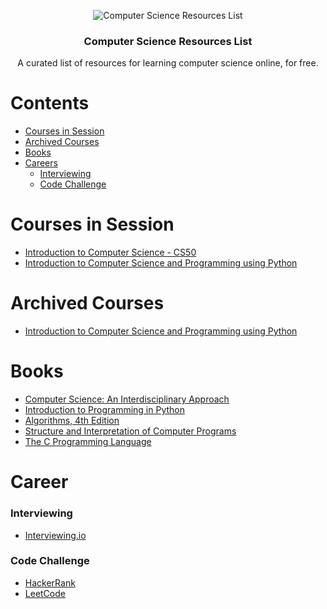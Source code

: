 <span style="display:block;text-align:center">![Computer Science Resources List](https://matt.blissett.me.uk/programming/haskell/lsystem/system-9.png)</span>

<h3 align="center">Computer Science Resources List</h3>
<p align="center">
  A curated list of resources for learning computer science online, for free.
</p>

# Contents

- [Courses in Session](#courses-in-session)
- [Archived Courses](#archived-courses)
- [Books](#books)
- [Careers](#careers)
  - [Interviewing](#interviewing)
  - [Code Challenge](#code-challenge)

# Courses in Session

- [Introduction to Computer Science - CS50](https://www.edx.org/course/introduction-computer-science-harvardx-cs50x#!)
- [Introduction to Computer Science and Programming using Python](https://ocw.mit.edu/courses/electrical-engineering-and-computer-science/6-0001-introduction-to-computer-science-and-programming-in-python-fall-2016/syllabus/)

# Archived Courses

- [Introduction to Computer Science and Programming using Python](https://ocw.mit.edu/courses/electrical-engineering-and-computer-science/6-0001-introduction-to-computer-science-and-programming-in-python-fall-2016/syllabus/)


# Books

- [Computer Science:   An Interdisciplinary Approach](https://introcs.cs.princeton.edu/java/home/)
- [Introduction to Programming in Python](https://introcs.cs.princeton.edu/python/home/)
- [Algorithms, 4th Edition](https://algs4.cs.princeton.edu/home/)
- [Structure and Interpretation of Computer Programs](https://mitpress.mit.edu/sicp/full-text/book/book.html)
- [The C Programming Language](http://cs.indstate.edu/~cbasavaraj/cs559/the_c_programming_language_2.pdf)

# Career

### Interviewing

- [Interviewing.io](https://interviewing.io/)

### Code Challenge

- [HackerRank](https://www.hackerrank.com/)
- [LeetCode](https://leetcode.com/)
